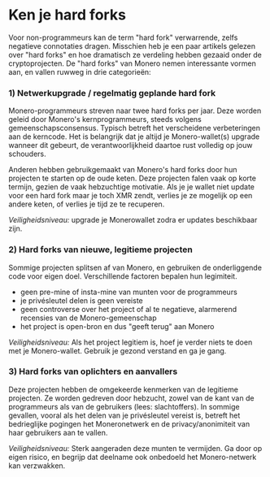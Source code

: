# Ken je hard forks

Voor non-programmeurs kan de term "hard fork" verwarrende, zelfs negatieve connotaties dragen. Misschien heb je een paar artikels gelezen over "hard forks" en hoe dramatisch ze verdeling hebben gezaaid onder de cryptoprojecten. De "hard forks" van Monero nemen interessante vormen aan, en vallen ruwweg in drie categorieën:

### 1) Netwerkupgrade / regelmatig geplande hard fork

Monero-programmeurs streven naar twee hard forks per jaar. Deze worden geleid door Monero's kernprogrammeurs, steeds volgens gemeenschapsconsensus. Typisch betreft het verscheidene verbeteringen aan de kerncode. Het is belangrijk dat je altijd je Monero-wallet(s) upgrade wanneer dit gebeurt, de verantwoorlijkheid daartoe rust volledig op jouw schouders.

Anderen hebben gebruikgemaakt van Monero's hard forks door hun projecten te starten op de oude keten. Deze projecten falen vaak op korte termijn, gezien de vaak hebzuchtige motivatie. Als je je wallet niet update voor een hard fork maar je toch XMR zendt, verlies je ze mogelijk op een andere keten, of verlies je tijd ze te recuperen.

_Veiligheidsniveau:_ upgrade je Monerowallet zodra er updates beschikbaar zijn.

### 2) Hard forks van nieuwe, legitieme projecten

Sommige projecten splitsen af van Monero, en gebruiken de onderliggende code voor eigen doel. Verschillende factoren bepalen hun legimiteit. 

- geen pre-mine of insta-mine van munten voor de programmeurs
- je privésleutel delen is geen vereiste
- geen controverse over het project of al te negatieve, alarmerend recensies van de Monero-gemeenschap
- het project is open-bron en dus "geeft terug" aan Monero

_Veiligheidsniveau:_ Als het project legitiem is, hoef je verder niets te doen met je Monero-wallet. Gebruik je gezond verstand en ga je gang.

### 3) Hard forks van oplichters en aanvallers

Deze projecten hebben de omgekeerde kenmerken van de legitieme projecten. Ze worden gedreven door hebzucht, zowel van de kant van de programmeurs als van de gebruikers (lees: slachtoffers). In sommige gevallen, vooral als het delen van je privésleutel vereist is, betreft het bedrieglijke pogingen het Moneronetwerk en de privacy/anonimiteit van haar gebruikers aan te vallen.

_Veiligheidsniveau:_ Sterk aangeraden deze munten te vermijden. Ga door op eigen risico, en begrijp dat deelname ook onbedoeld het Monero-netwerk kan verzwakken.

